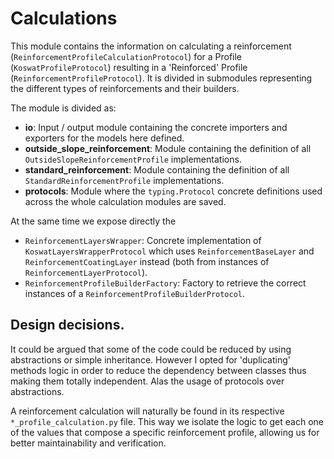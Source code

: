 # Calculations

This module contains the information on calculating a reinforcement (`ReinforcementProfileCalculationProtocol`) for a Profile (`KoswatProfileProtocol`) resulting in a 'Reinforced' Profile (`ReinforcementProfileProtocol`). It is divided in submodules representing the different types of reinforcements and their builders.

The module is divided as:
- __io__: Input / output module containing the concrete importers and exporters for the models here defined.
- __outside_slope_reinforcement__: Module containing the definition of all `OutsideSlopeReinforcementProfile` implementations.
- __standard_reinforcement__: Module containing the definition of all `StandardReinforcementProfile` implementations.
- __protocols__: Module where the `typing.Protocol` concrete definitions used across the whole calculation modules are saved.

At  the same time we expose directly the 
- `ReinforcementLayersWrapper`: Concrete implementation of `KoswatLayersWrapperProtocol` which uses `ReinforcementBaseLayer` and `ReinforcementCoatingLayer` instead (both from instances of `ReinforcementLayerProtocol`).
- `ReinforcementProfileBuilderFactory`: Factory to retrieve the correct instances of a `ReinforcementProfileBuilderProtocol`.

## Design decisions.
It could be argued that some of the code could be reduced by using abstractions or simple inheritance. However I opted for 'duplicating' methods logic in order to reduce the dependency between classes thus making them totally independent. Alas the usage of protocols over abstractions.

A reinforcement calculation will naturally be found in its respective `*_profile_calculation.py` file. This way we isolate the logic to get each one of the values that compose a specific reinforcement profile, allowing us for better maintainability and verification.